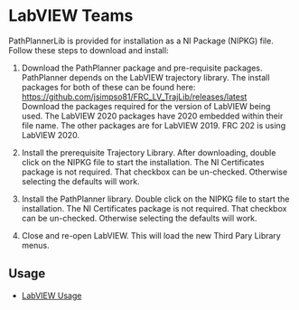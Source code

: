 # LabVIEW Teams

PathPlannerLib is provided for installation as a NI Package (NIPKG) file.  Follow these steps to download and install:

1. Download the PathPlanner package and pre-requisite packages.  PathPlanner depends on the LabVIEW trajectory library.  The install packages for both of these can be found here: 
https://github.com/jsimpso81/FRC_LV_TrajLib/releases/latest  
Download the packages required for the version of LabVIEW being used.  The LabVIEW 2020 packages have 2020 embedded within their file name.  The other packages are for LabVIEW 2019.  FRC 202 is using LabVIEW 2020.

2. Install the prerequisite Trajectory Library.  After downloading, double click on the NIPKG file to start the installation.  The NI Certificates package is not required.  That checkbox can be un-checked.  Otherwise selecting the defaults will work.

3. Install the PathPlanner library.  Double click on the NIPKG file to start the installation.  The NI Certificates package is not required.  That checkbox can be un-checked.  Otherwise selecting the defaults will work.

4. Close and re-open LabVIEW.  This will load the new Third Pary Library menus.

## Usage
* [LabVIEW Usage](/PathPlannerPackage/LabVIEWusage.md)

